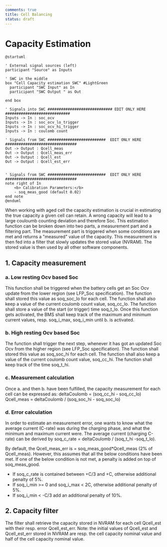 ```yaml
---
comments: true
title: Cell Balancing
status: draft
---
```


# Capacity Estimation


```puml
@startuml

' External signal sources (left)
participant "Source" as Inputs

' SWC in the middle   
box "Cell Capacity estimation SWC" #LightGreen
  participant "SWC Input" as In
  participant "SWC Output " as Out

end box

' Signals into SWC ############################# EDIT ONLY HERE #############################
Inputs -> In : soc_ocv
Inputs -> In : soc_ocv_lo_trigger
Inputs -> In : soc_ocv_hi_trigger
Inputs -> In : coulomb count

' Signals from SWC ##########################  EDIT ONLY HERE ################################
Out -> Output : Qcell_meas
Out -> Output : Qcell_meas_err
Out -> Output : Qcell_est
Out -> Output : Qcell_est_err


' Signals from SWC ##########################  EDIT ONLY HERE ################################
note right of In 
    <b> Calibration Parameters:</b>
    - soq_meas_good (default 0.02)
end note
@enduml

```


When working with aged cell the capacity estimation is crucial in estimating the true capacity a given cell can retain. A wrong capacity will lead to a large couloumb counting deviation and therefore Soc.
This estimation function can be broken down into two parts, a measurement part and a filtering part.
The measurement part is triggered when some conditions are met and returns a "measured" value of the capacity. This measurement is then fed into a filter that slowly updates the stored value (NVRAM).
The stored value is then used by all other software components.

## 1. Capacity measurement

### a. Low resting Ocv based Soc
This function shall be triggered when the battery cells get an Soc Ocv update from the lower region (see LFP_Soc specification).
The function shall stored this value as soq_soc_lo for each cell.
The function shall also keep a value of the current coulomb count value, soq_cc_lo.
The function shall store a value of the start (or trigger) time soq_t_lo.
Once this function gets activated, the BMS shall keep track of the maximum and minimum current values, resp. soq_i_max, soq_i_min until b. is activated.

### b. High resting Ocv based Soc
The function shall trigger the next step, whenever it has got an updated Soc Ocv from the higher region (see LFP_Soc specification).
The function shall stored this value as soq_soc_hi for each cell.
The function shall also keep a value of the current coulomb count value, soq_cc_hi.
The function shall keep track of the time soq_t_hi.

### c. Measurement calculation
Once a. and then b. have been fulfilled, the capacity measurement for each cell can be expressed as:
deltaCoulomb = (soq_cc_hi - soq_cc_lo)
Qcell_meas = deltaCoulomb / (soq_soc_hi - soq_soc_lo)

### d. Error calculation
In order to estimate an measurement error, one wants to know what the average current (C-rate) was during the charging phase, and what the minimum and maximum current were.
The average current (charging C-rate) can be derived by soq_c_rate = deltaCoulomb / (soq_t_hi -soq_t_lo).

By default, the Qcell_meas_err is = soq_meas_good*Qcell_meas (2% of Qcell_meas).
However, this assumes that all the below conditions have been met. If one of the below condition is not met, a penalty is added on top of soq_meas_good.
- If soq_c_rate is contained between +C/3 and +C, otherwise additional penalty of 5%.
- If soq_i_min >= 0 and soq_i_max < 2C, otherwise additional penalty of 5%.
- If soq_i_min < -C/3 add an additional penalty of 10%.

## 2. Capacity filter
The filter shall retrieve the capacity stored in NVRAM for each cell Qcell_est with their resp. error Qcell_est_err.
Note: the initial values of Qcell_est and Qcell_est_err stored in NVRAM are resp. the cell capacity nominal value and half of the cell capacity nominal value.

